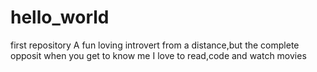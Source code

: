 # hello_world
first repository
A fun loving introvert from a distance,but the complete opposit when you get to know me
I love to read,code and watch movies
